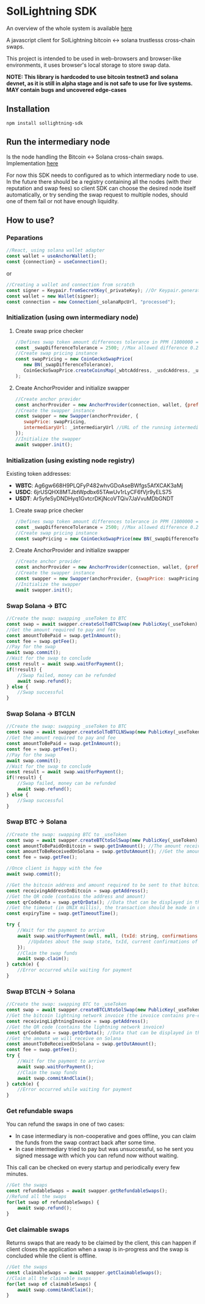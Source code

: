 # SolLightning SDK

An overview of the whole system is available [here](https://github.com/adambor/SolLightning-readme)

A javascript client for SolLightning bitcoin <-> solana trustlesss cross-chain swaps.

This project is intended to be used in web-browsers and browser-like environments, it uses browser's local storage to store swap data.

**NOTE: This library is hardcoded to use bitcoin testnet3 and solana devnet, as it is still in alpha stage and is not safe to use for live systems. MAY contain bugs and uncovered edge-cases**

## Installation
```
npm install sollightning-sdk
```

## Run the intermediary node
Is the node handling the Bitcoin <-> Solana cross-chain swaps. Implementation [here](https://github.com/adambor/SolLightning-Intermediary)

For now this SDK needs to configured as to which intermediary node to use. In the future there should be a registry containing all the nodes (with their reputation and swap fees) so client SDK can choose the desired node itself automatically, or try sending the swap request to multiple nodes, should one of them fail or not have enough liquidity.

## How to use?
### Peparations
```javascript
//React, using solana wallet adapter
const wallet = useAnchorWallet();
const {connection} = useConnection();
```
or
```javascript
//Creating a wallet and connection from scratch
const signer = Keypair.fromSecretKey(_privateKey); //Or Keypair.generate() to generate new one
const wallet = new Wallet(signer);   
const connection = new Connection(_solanaRpcUrl, "processed");
```

### Initialization (using own intermediary node)
1. Create swap price checker
    ```javascript
    //Defines swap token amount differences tolerance in PPM (1000000 = 100%)
    const _swapDifferenceTolerance = 2500; //Max allowed difference 0.25%
    //Create swap pricing instance
    const swapPricing = new CoinGeckoSwapPrice(
       new BN(_swapDifferenceTolerance),
       CoinGeckoSwapPrice.createCoinsMap(_wbtcAddress, _usdcAddress, _usdtAddress) //Addresses of created WBTC, USDC and USDT tokens from intermediary instance - see intermediary node's instructions
    );
    ```
2. Create AnchorProvider and initialize swapper
    ```javascript
    //Create anchor provider
    const anchorProvider = new AnchorProvider(connection, wallet, {preflightCommitment: "processed"});
    //Create the swapper instance
    const swapper = new Swapper(anchorProvider, {
       swapPrice: swapPricing,
       intermediaryUrl: _intermediaryUrl //URL of the running intermediary node instance
    });
    //Initialize the swapper
    await swapper.init();
    ```

### Initialization (using existing node registry)
Existing token addresses:
 * __WBTC__: Ag6gw668H9PLQFyP482whvGDoAseBWfgs5AfXCAK3aMj
 * __USDC__: 6jrUSQHX8MTJbtWpdbx65TAwUv1rLyCF6fVjr9yELS75
 * __USDT__: Ar5yfeSyDNDHyq1GvtcrDKjNcoVTQiv7JaVvuMDbGNDT
1. Create swap price checker
    ```javascript
    //Defines swap token amount differences tolerance in PPM (1000000 = 100%)
    const _swapDifferenceTolerance = 2500; //Max allowed difference 0.25%
    //Create swap pricing instance
    const swapPricing = new CoinGeckoSwapPrice(new BN(_swapDifferenceTolerance));
    ```
2. Create AnchorProvider and initialize swapper
    ```javascript
    //Create anchor provider
    const anchorProvider = new AnchorProvider(connection, wallet, {preflightCommitment: "processed"});
    //Create the swapper instance
    const swapper = new Swapper(anchorProvider, {swapPrice: swapPricing});
    //Initialize the swapper
    await swapper.init();
    ```

### Swap Solana -> BTC
```javascript
//Create the swap: swapping _useToken to BTC
const swap = await swapper.createSolToBTCSwap(new PublicKey(_useToken), _address, _amount);
//Get the amount required to pay and fee
const amountToBePaid = swap.getInAmount();
const fee = swap.getFee();
//Pay for the swap
await swap.commit();
//Wait for the swap to conclude
const result = await swap.waitForPayment();
if(!result) {
    //Swap failed, money can be refunded
    await swap.refund();
} else {
    //Swap successful
}
```

### Swap Solana -> BTCLN
```javascript
//Create the swap: swapping _useToken to BTC
const swap = await swapper.createSolToBTCLNSwap(new PublicKey(_useToken), _lightningInvoice);
//Get the amount required to pay and fee
const amountToBePaid = swap.getInAmount();
const fee = swap.getFee();
//Pay for the swap
await swap.commit();
//Wait for the swap to conclude
const result = await swap.waitForPayment();
if(!result) {
    //Swap failed, money can be refunded
    await swap.refund();
} else {
    //Swap successful
}
```

### Swap BTC -> Solana
```javascript
//Create the swap: swapping BTC to _useToken
const swap = await swapper.createBTCtoSolSwap(new PublicKey(_useToken), _amount);
const amountToBePaidOnBitcoin = swap.getInAmount(); //The amount received MUST match
const amountToBeReceivedOnSolana = swap.getOutAmount(); //Get the amount we will receive on Solana
const fee = swap.getFee();

//Once client is happy with the fee
await swap.commit();

//Get the bitcoin address and amount required to be sent to that bitcoin address
const receivingAddressOnBitcoin = swap.getAddress();
//Get the QR code (contains the address and amount)
const qrCodeData = swap.getQrData(); //Data that can be displayed in the form of QR code
//Get the timeout (in UNIX millis), the transaction should be made in under this timestamp, and with high enough fee for the transaction to confirm quickly
const expiryTime = swap.getTimeoutTime();

try {
    //Wait for the payment to arrive
    await swap.waitForPayment(null, null, (txId: string, confirmations: number, targetConfirmations: number) => {
        //Updates about the swap state, txId, current confirmations of the transaction, required target confirmations
    });
    //Claim the swap funds
    await swap.claim();
} catch(e) {
    //Error occurred while waiting for payment
}
```

### Swap BTCLN -> Solana
```javascript
//Create the swap: swapping BTC to _useToken
const swap = await swapper.createBTCLNtoSolSwap(new PublicKey(_useToken), _amount);
//Get the bitcoin lightning network invoice (the invoice contains pre-entered amount)
const receivingLightningInvoice = swap.getAddress();
//Get the QR code (contains the lightning network invoice)
const qrCodeData = swap.getQrData(); //Data that can be displayed in the form of QR code
//Get the amount we will receive on Solana
const amountToBeReceivedOnSolana = swap.getOutAmount();
const fee = swap.getFee();
try {
    //Wait for the payment to arrive
    await swap.waitForPayment();
    //Claim the swap funds
    await swap.commitAndClaim();
} catch(e) {
    //Error occurred while waiting for payment
}
```

### Get refundable swaps
You can refund the swaps in one of two cases:
* In case intermediary is non-cooperative and goes offline, you can claim the funds from the swap contract back after some time.
* In case intermediary tried to pay but was unsuccessful, so he sent you signed message with which you can refund now without waiting.

This call can be checked on every startup and periodically every few minutes.
```javascript
//Get the swaps
const refundableSwaps = await swapper.getRefundableSwaps();
//Refund all the swaps
for(let swap of refundableSwaps) {
    await swap.refund();
}
```

### Get claimable swaps
Returns swaps that are ready to be claimed by the client, this can happen if client closes the application when a swap is in-progress and the swap is concluded while the client is offline.

```javascript
//Get the swaps
const claimableSwaps = await swapper.getClaimableSwaps();
//Claim all the claimable swaps
for(let swap of claimableSwaps) {
    await swap.commitAndClaim();
}
```
